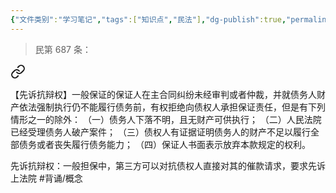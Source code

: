 ```yaml
---
{"文件类别":"学习笔记","tags":["知识点","民法"],"dg-publish":true,"permalink":"/学习笔记studyup/知识点cheese/先诉抗辩权/","dgPassFrontmatter":true,"created":"2024-10-17T08:51:21.684+08:00","updated":"2024-10-24T20:19:44.870+08:00"}
---
```


> 民第 687 条：
<div class="transclusion internal-embed is-loaded"><a class="markdown-embed-link" href="////#t687" aria-label="Open link"><svg xmlns="http://www.w3.org/2000/svg" width="24" height="24" viewBox="0 0 24 24" fill="none" stroke="currentColor" stroke-width="2" stroke-linecap="round" stroke-linejoin="round" class="svg-icon lucide-link"><path d="M10 13a5 5 0 0 0 7.54.54l3-3a5 5 0 0 0-7.07-7.07l-1.72 1.71"></path><path d="M14 11a5 5 0 0 0-7.54-.54l-3 3a5 5 0 0 0 7.07 7.07l1.71-1.71"></path></svg></a><div class="markdown-embed">



【先诉抗辩权】一般保证的保证人在主合同纠纷未经审判或者仲裁，并就债务人财产依法强制执行仍不能履行债务前，有权拒绝向债权人承担保证责任，但是有下列情形之一的除外：
（一）债务人下落不明，且无财产可供执行；
（二）人民法院已经受理债务人破产案件；
（三）债权人有证据证明债务人的财产不足以履行全部债务或者丧失履行债务能力；
（四）保证人书面表示放弃本款规定的权利。 

</div></div>


先诉抗辩权：一般担保中，第三方可以对抗债权人直接对其的催款请求，要求先诉上法院 #背诵/概念 